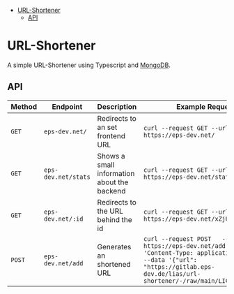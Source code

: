 - [URL-Shortener](#url-shortener)
  - [API](#api)

# URL-Shortener

A simple URL-Shortener using Typescript and [MongoDB](https://eps-dev.net/JxyzzT).
## API

| Method | Endpoint            | Description                                 | Example Request                                                                                                                                                                             |
| ------ | ------------------- | ------------------------------------------- | ------------------------------------------------------------------------------------------------------------------------------------------------------------------------------------------- |
| `GET`  | `eps-dev.net/`      | Redirects to an set frontend URL            | `curl --request GET --url https://eps-dev.net/`                                                                                                                                             |
| `GET`  | `eps-dev.net/stats` | Shows a small information about the backend | `curl --request GET --url https://eps-dev.net/stats`                                                                                                                                        |
| `GET`  | `eps-dev.net/:id`   | Redirects to the URL behind the id          | `curl --request GET --url https://eps-dev.net/xZjUiW`                                                                                                                                       |
| `POST` | `eps-dev.net/add`   | Generates an shortened URL                  | `curl --request POST   --url https://eps-dev.net/add   --header 'Content-Type: application/json'   --data '{"url": "https://gitlab.eps-dev.de/lias/url-shortener/-/raw/main/LICENSE.txt"}'` |
